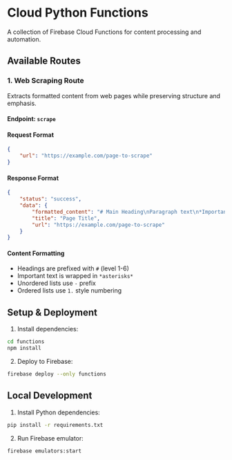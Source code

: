 # Cloud Python Functions

A collection of Firebase Cloud Functions for content processing and automation.

## Available Routes

### 1. Web Scraping Route

Extracts formatted content from web pages while preserving structure and emphasis.
#### Endpoint: `scrape`
#### Request Format
```json
{
    "url": "https://example.com/page-to-scrape"
}
```

#### Response Format
```json
{
    "status": "success",
    "data": {
        "formatted_content": "# Main Heading\nParagraph text\n*Important text*\n- List item\n1. Numbered item",
        "title": "Page Title",
        "url": "https://example.com/page-to-scrape"
    }
}
```

#### Content Formatting
- Headings are prefixed with `#` (level 1-6)
- Important text is wrapped in `*asterisks*`
- Unordered lists use `-` prefix
- Ordered lists use `1.` style numbering


## Setup & Deployment

1. Install dependencies:
```bash
cd functions
npm install
```

2. Deploy to Firebase:
```bash
firebase deploy --only functions
```

## Local Development

1. Install Python dependencies:
```bash
pip install -r requirements.txt
```

2. Run Firebase emulator:
```bash
firebase emulators:start
```

